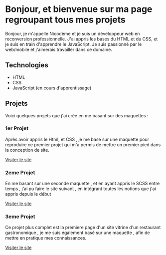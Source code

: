 # Bonjour, et bienvenue sur ma page regroupant tous mes projets

Bonjour, je m'appelle Nicodème et je suis un développeur web en reconversion professionnelle. J'ai appris les bases du HTML et du CSS, et je suis en train d'apprendre le JavaScript. Je suis passionné par le web/mobile et j'aimerais travailler dans ce domaine.

## Technologies

- HTML
- CSS
- JavaScript (en cours d'apprentissage)

## Projets

Voici quelques projets que j'ai créé en me basant sur des maquettes :

### 1er Projet

Après avoir appris le Html, et CSS , je me base sur une maquette pour reproduire ce premier projet qui m'a permis de mettre un premier pied dans la conception de site.

[Visiter le site](https://nicodeme-c.github.io/projet-run/)

### 2eme Projet

En me basant sur une seconde maquette , et en ayant appris le SCSS entre temps , j'ai pu faire le site suivant , en intégrant toutes les notions que j'ai appris depuis le début

[Visiter le site](https://nicodeme-c.github.io/projet-sass1/)

### 3eme Projet

Ce projet plus complet est la premiere page d'un site vitrine d'un restaurant gastronomique , je me suis également basé sur une maquette , afin de mettre en pratique mes connaissances.

[Visiter le site](https://nicodeme-c.github.io/resto/)
